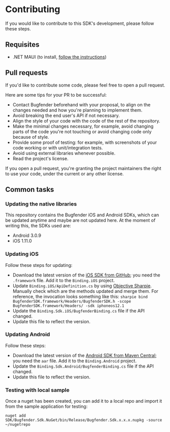 # Contributing
If you would like to contribute to this SDK's development, please follow these steps.

## Requisites
 * .NET MAUI (to install, [follow the instructions](https://learn.microsoft.com/en-us/dotnet/maui/get-started/first-app))

## Pull requests
If you'd like to contribute some code, please feel free to open a pull request.

Here are some tips for your PR to be successful:

* Contact Bugfender beforehand with your proposal, to align on the changes needed and how you're planning to implement them.
* Avoid breaking the end user's API if not necessary.
* Align the style of your code with the code of the rest of the repository.
* Make the minimal changes necessary, for example, avoid changing parts of the code you're not touching or avoid changing code only because of style.
* Provide some proof of testing: for example, with screenshots of your code working or with unit/integration tests.
* Avoid using external libraries whenever possible.
* Read the project's license.

If you open a pull request, you're granting the project maintainers the right to use your code, under the current or any other license.

## Common tasks

### Updating the native libraries

This repository contains the Bugfender iOS and Android SDKs, which can be updated anytime and maybe are not updated here. At the moment of writing this, the SDKs used are:

* Android 3.0.9
* iOS 1.11.0

### Updating iOS

Follow these steps for updating:

* Download the latest version of the [iOS SDK from GitHub](https://github.com/bugfender/BugfenderSDK-iOS); you need the `.framework` file. Add it to the `Binding.iOS` project.
* Update `Binding.iOS/ApiDefinition.cs` by using [Objective Sharpie](https://developer.xamarin.com/guides/cross-platform/macios/binding/objective-sharpie/). Manually check which are the methods updated and merge them. For reference, the invocation looks something like this: `sharpie bind BugfenderSDK.framework/Headers/BugfenderSDK.h -scope BugfenderSDK.framework/Headers/ -sdk iphoneos12.1`
* Update the `Binding.Sdk.iOS/BugfenderBinding.cs` file if the API changed.
* Update this file to reflect the version.

### Updating Android

Follow these steps:

* Download the latest version of the [Android SDK from Maven Central](http://search.maven.org/#search%7Cga%7C1%7Cbugfender); you need the `aar` file. Add it to the `Binding.Android` project.
* Update the `Binding.Sdk.Android/BugfenderBinding.cs` file if the API changed.
* Update this file to reflect the version.

### Testing with local sample

Once a nuget has been created, you can add it to a local repo and import it from the sample application for testing:

    nuget add SDK/Bugfender.Sdk.NuGet/bin/Release/Bugfender.Sdk.x.x.x.nupkg -source ~/nugetrepo